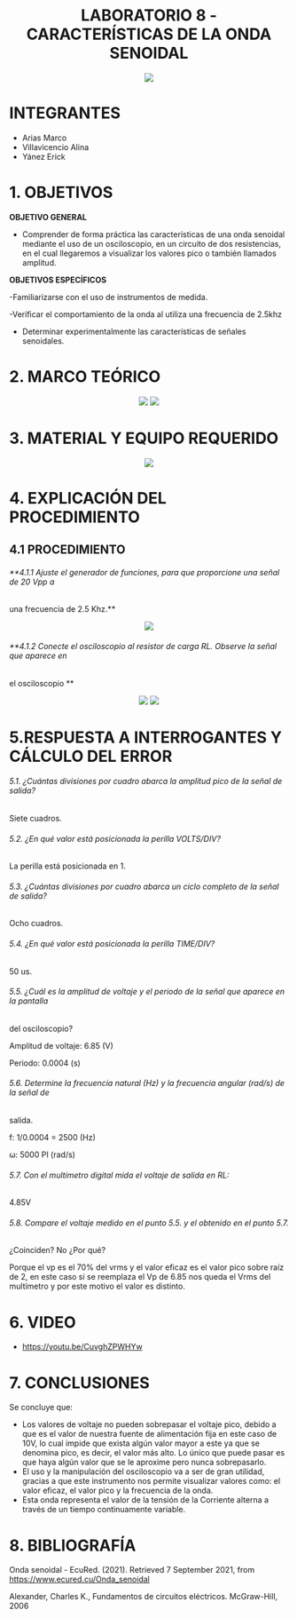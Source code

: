 <div align="center">

# LABORATORIO 8 - CARACTERÍSTICAS DE LA ONDA SENOIDAL

![](https://github.com/erickyanez1/IMAGENES-DEBER-1/blob/main/espe.png) 

</div>

# **INTEGRANTES**

- Arias Marco
- Villavicencio Alina
- Yánez Erick


# **1. OBJETIVOS**

**OBJETIVO GENERAL**
  
  - Comprender de forma práctica las características de una onda senoidal mediante el uso de un osciloscopio, en un circuito de dos resistencias, en el cual llegaremos a visualizar los valores pico o también llamados amplitud. 
 
 **OBJETIVOS ESPECÍFICOS**
   
  -Familiarizarse con el uso de instrumentos de medida. 
  
  -Verificar el comportamiento de la onda al utiliza una frecuencia de 2.5khz                                                                                                               
  - Determinar experimentalmente las características de señales senoidales.                                                  
  
# **2. MARCO TEÓRICO**

<div align="center">
  
![](https://github.com/erickyanez1/Laboratorio-8/blob/main/IMG/Mapa1.png)
![](https://github.com/erickyanez1/Laboratorio-8/blob/main/IMG/Mapa52.png)
  
</div>
  
# **3. MATERIAL Y EQUIPO REQUERIDO**

<div align="center">
  
![](https://github.com/erickyanez1/Laboratorio-8/blob/main/IMG/Material.png)
  
</div>

# **4. EXPLICACIÓN DEL PROCEDIMIENTO**

## **4.1 PROCEDIMIENTO**

###### **4.1.1  Ajuste el generador de funciones, para que proporcione una señal de 20 Vpp a
una frecuencia de 2.5 Khz.**

<div align="center">

![](https://github.com/erickyanez1/Laboratorio-8/blob/main/IMG/Ajuste_generador.png)
  
</div>


###### **4.1.2 Conecte  el osciloscopio al resistor de carga RL. Observe la señal que aparece en
el osciloscopio  **

<div align="center">
  
![](https://github.com/erickyanez1/Laboratorio-8/blob/main/IMG/Se%C3%B1al%20osciloscopio.png)
![](https://github.com/erickyanez1/Laboratorio-8/blob/main/IMG/Onda.png)
  
</div>

#  5.RESPUESTA A INTERROGANTES Y CÁLCULO DEL ERROR


###### 5.1. ¿Cuántas divisiones por cuadro abarca la amplitud pico de la señal de salida?

Siete cuadros.

###### 5.2. ¿En qué valor está posicionada la perilla VOLTS/DIV? 

La perilla está posicionada en 1.

###### 5.3. ¿Cuántas divisiones por cuadro abarca un ciclo completo de la señal de salida?

Ocho cuadros.

###### 5.4. ¿En qué valor está posicionada la perilla TIME/DIV?

50 us.

###### 5.5. ¿Cuál es la amplitud de voltaje y el periodo de la señal que aparece en la pantalla
del osciloscopio?

Amplitud de voltaje: 6.85 (V)

Periodo: 0.0004 (s)

###### 5.6. Determine la frecuencia natural (Hz) y la frecuencia angular (rad/s) de la señal de
salida.

f: 1/0.0004 = 2500 (Hz)

ω: 5000 PI (rad/s)

###### 5.7. Con el multímetro digital mida el voltaje de salida en RL: 

4.85V

###### 5.8. Compare el voltaje medido en el punto 5.5. y el obtenido en el punto 5.7.
¿Coinciden? No ¿Por qué?

Porque el vp es el 70% del vrms y el valor eficaz es el valor pico sobre raíz de 2, en este caso si se reemplaza el Vp de 6.85 nos queda el Vrms del multímetro y por este motivo el valor es distinto.





# **6. VIDEO**

- https://youtu.be/CuvghZPWHYw

# **7. CONCLUSIONES**

Se concluye que:

- Los valores de voltaje no pueden sobrepasar el voltaje pico, debido a que es el valor de nuestra fuente de alimentación fija en este caso de 10V, lo cual impide que exista algún valor mayor a este ya que se denomina pico, es decir, el valor más alto. Lo único que puede pasar es que haya algún valor que se le aproxime pero nunca sobrepasarlo.
- El uso y la manipulación del osciloscopio va a ser de gran utilidad, gracias a que este instrumento nos permite visualizar valores como: el valor eficaz, el valor pico y la frecuencia de la onda.
- Esta onda representa el valor de la tensión de la Corriente alterna a través de un tiempo continuamente variable.

# **8. BIBLIOGRAFÍA**

Onda senoidal - EcuRed. (2021). Retrieved 7 September 2021, from https://www.ecured.cu/Onda_senoidal

Alexander, Charles K., Fundamentos de circuitos eléctricos. McGraw-Hill, 2006



